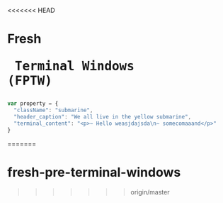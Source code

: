 <<<<<<< HEAD
# Fresh <pre> Terminal Windows (FPTW)
```javascript
var property = {
  "className": "submarine",
  "header_caption": "We all live in the yellow submarine",
  "terminal_content": "<p>~ Hello weasjdajsda\n~ somecomaaand</p>"
}
```
=======
# fresh-pre-terminal-windows
>>>>>>> origin/master
